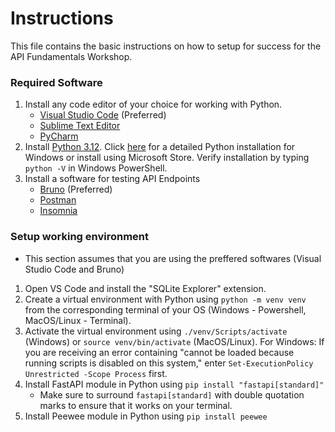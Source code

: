 # Instructions
This file contains the basic instructions on how to setup for success for the API Fundamentals Workshop.

### Required Software
1. Install any code editor of your choice for working with Python.
    - [Visual Studio Code](https://code.visualstudio.com) (Preferred)
    - [Sublime Text Editor](https://www.sublimetext.com)
    - [PyCharm](https://www.jetbrains.com/pycharm/)
2. Install [Python 3.12](https://www.python.org/downloads/release/python-3126/). Click [here](https://www.canva.com/design/DAGXNNZak2s/4VCE8Ecoh17LafDZ_bw1eg/edit?utm_content=DAGXNNZak2s&utm_campaign=designshare&utm_medium=link2&utm_source=sharebutton) for a     detailed Python installation for Windows or install using Microsoft Store. Verify installation by typing `python -V` in Windows PowerShell.
3. Install a software for testing API Endpoints
    - [Bruno](https://www.usebruno.com) (Preferred)
    - [Postman](https://www.postman.com)
    - [Insomnia](https://insomnia.rest)

### Setup working environment
- This section assumes that you are using the preffered softwares (Visual Studio Code and Bruno)
1. Open VS Code and install the "SQLite Explorer" extension.
2. Create a virtual environment with Python using `python -m venv venv` from the corresponding terminal of your OS (Windows - Powershell, MacOS/Linux - Terminal).
3. Activate the virtual environment using `./venv/Scripts/activate` (Windows) or `source venv/bin/activate` (MacOS/Linux). For Windows: If you are receiving an error containing "cannot be loaded because running scripts is disabled on this system," enter `Set-ExecutionPolicy Unrestricted -Scope Process` first.
4. Install FastAPI module in Python using `pip install "fastapi[standard]"`
    - Make sure to surround `fastapi[standard]` with double quotation marks to ensure that it works on your terminal.
5. Install Peewee module in Python using `pip install peewee`
